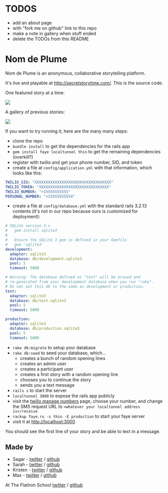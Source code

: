 # TODOS

* add an about page
* with "fork me on github" link to this repo
* make a note in gallery when stuff ended
* delete the TODOs from this README

# Nom de Plume

Nom de Plume is an anonymous, collaborative storytelling platform.

It's live and playable at <http://secretstorytime.com/>. This is the source code.

One featured story at a time:

![](http://d.pr/i/WoWy+)

A gallery of previous stories:

![](http://d.pr/i/BNQ6+)

If you want to try running it, here are the many many steps:

* clone the repo
* `bundle install` to get the dependencies for the rails app
* `gem install faye localtunnel thin` to get the remaining dependencies (overkill?)
* register with twilio and get your phone number, SID, and token
* create a file at `config/application.yml` with that information, which looks like this:

```yml
TWILIO_SID: "XXXXXXXXXXXXXXXXXXXXXXXXXXXXXXXXXX"
TWILIO_TOKEN: "XXXXXXXXXXXXXXXXXXXXXXXXXXXXXXX"
TWILIO_NUMBER: "+15555555555"
PERSONAL_NUMBER: "+15555555554"
```

* create a file at `config/database.yml` with the standard rails 3.2.13 contents (it's not in our repo because ours is customized for deployment):

```yml
# SQLite version 3.x
#   gem install sqlite3
#
#   Ensure the SQLite 3 gem is defined in your Gemfile
#   gem 'sqlite3'
development:
  adapter: sqlite3
  database: db/development.sqlite3
  pool: 5
  timeout: 5000

# Warning: The database defined as "test" will be erased and
# re-generated from your development database when you run "rake".
# Do not set this db to the same as development or production.
test:
  adapter: sqlite3
  database: db/test.sqlite3
  pool: 5
  timeout: 5000

production:
  adapter: sqlite3
  database: db/production.sqlite3
  pool: 5
  timeout: 5000
```

* `rake db:migrate` to setup your database
* `rake db:seed` to seed your database, which...
    * creates a bunch of random opening lines
    * creates an admin user
    * creates a participant user
    * creates a first story with a random opening line
    * chooses you to continue the story
    * sends you a text message
* `rails s` to start the server
* `localtunnel 3000` to expose the rails app publicly
* visit the [twilio manage numbers](https://www.twilio.com/user/account/phone-numbers/incoming) page, choose your number, and change the SMS request URL to `<whatever your localtunnel address is>/receive`
* `rackup faye.ru -s thin -E production` to start your faye server
* visit it at <http://localhost:3000>

You should see the first line of your story and be able to text in a message.

## Made by

* Sagar - [twitter](http://twitter.com/sgrshah) / [github](http://github.com/sgrshah)
* Sarah - [twitter](http://twitter.com/sarah_duve) / [github](http://github.com/sarahduve)
* Kristen - [twitter](http://twitter.com/picodegallo) / [github](http://github.com/picodegallo)
* Max -  [twitter](http://twitter.com/maxjacobson) / [github](http://github.com/maxjacobson)

At The Flatiron School [twitter](http://twitter.com/flatironschool) / [github](http://github.com/flatiron-school)
